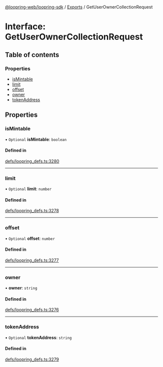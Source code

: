 [@loopring-web/loopring-sdk](../README.md) / [Exports](../modules.md) / GetUserOwnerCollectionRequest

# Interface: GetUserOwnerCollectionRequest

## Table of contents

### Properties

- [isMintable](GetUserOwnerCollectionRequest.md#ismintable)
- [limit](GetUserOwnerCollectionRequest.md#limit)
- [offset](GetUserOwnerCollectionRequest.md#offset)
- [owner](GetUserOwnerCollectionRequest.md#owner)
- [tokenAddress](GetUserOwnerCollectionRequest.md#tokenaddress)

## Properties

### isMintable

• `Optional` **isMintable**: `boolean`

#### Defined in

[defs/loopring_defs.ts:3280](https://github.com/Loopring/loopring_sdk/blob/24fdf4c/src/defs/loopring_defs.ts#L3280)

___

### limit

• `Optional` **limit**: `number`

#### Defined in

[defs/loopring_defs.ts:3278](https://github.com/Loopring/loopring_sdk/blob/24fdf4c/src/defs/loopring_defs.ts#L3278)

___

### offset

• `Optional` **offset**: `number`

#### Defined in

[defs/loopring_defs.ts:3277](https://github.com/Loopring/loopring_sdk/blob/24fdf4c/src/defs/loopring_defs.ts#L3277)

___

### owner

• **owner**: `string`

#### Defined in

[defs/loopring_defs.ts:3276](https://github.com/Loopring/loopring_sdk/blob/24fdf4c/src/defs/loopring_defs.ts#L3276)

___

### tokenAddress

• `Optional` **tokenAddress**: `string`

#### Defined in

[defs/loopring_defs.ts:3279](https://github.com/Loopring/loopring_sdk/blob/24fdf4c/src/defs/loopring_defs.ts#L3279)
